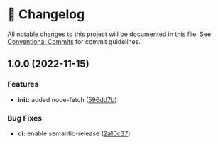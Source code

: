 <!-- markdownlint-disable --><!-- textlint-disable -->

# 📓 Changelog

All notable changes to this project will be documented in this file. See
[Conventional Commits](https://conventionalcommits.org) for commit guidelines.

## 1.0.0 (2022-11-15)

### Features

- **init:** added node-fetch ([596dd7b](https://github.com/DmytroMysak/node-fetch/commit/596dd7b67460967ddf212883c74aec2addee0ae7))

### Bug Fixes

- **ci:** enable semantic-release ([2a10c37](https://github.com/DmytroMysak/node-fetch/commit/2a10c37cf2827d87d934b0b19f64ea5bc9907e87))
